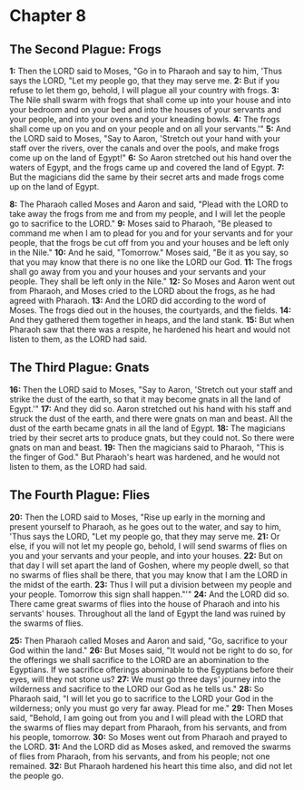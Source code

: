 # Chapter 8

## The Second Plague: Frogs

**1:** Then the LORD said to Moses, "Go in to Pharaoh and say to him, 'Thus says the LORD, "Let my people go, that they may serve me.
**2:** But if you refuse to let them go, behold, I will plague all your country with frogs.
**3:** The Nile shall swarm with frogs that shall come up into your house and into your bedroom and on your bed and into the houses of your servants and your people, and into your ovens and your kneading bowls.
**4:** The frogs shall come up on you and on your people and on all your servants.'"
**5:** And the LORD said to Moses, "Say to Aaron, 'Stretch out your hand with your staff over the rivers, over the canals and over the pools, and make frogs come up on the land of Egypt!"
**6:** So Aaron stretched out his hand over the waters of Egypt, and the frogs came up and covered the land of Egypt.
**7:** But the magicians did the same by their secret arts and made frogs come up on the land of Egypt.

**8:** The Pharaoh called Moses and Aaron and said, "Plead with the LORD to take away the frogs from me and from my people, and I will let the people go to sacrifice to the LORD."
**9:** Moses said to Pharaoh, "Be pleased to command me when I am to plead for you and for your servants and for your people, that the frogs be cut off from you and your houses and be left only in the Nile."
**10:** And he said, "Tomorrow." Moses said, "Be it as you say, so that you may know that there is no one like the LORD our God.
**11:** The frogs shall go away from you and your houses and your servants and your people. They shall be left only in the Nile."
**12:** So Moses and Aaron went out from Pharaoh, and Moses cried to the LORD about the frogs, as he had agreed with Pharaoh.
**13:** And the LORD did according to the word of Moses. The frogs died out in the houses, the courtyards, and the fields.
**14:** And they gathered them together in heaps, and the land stank.
**15:** But when Pharaoh saw that there was a respite, he hardened his heart and would not listen to them, as the LORD had said.

## The Third Plague: Gnats

**16:** Then the LORD said to Moses, "Say to Aaron, 'Stretch out your staff and strike the dust of the earth, so that it may become gnats in all the land of Egypt.'"
**17:** And they did so. Aaron stretched out his hand with his staff and struck the dust of the earth, and there were gnats on man and beast. All the dust of the earth became gnats in all the land of Egypt.
**18:** The magicians tried by their secret arts to produce gnats, but they could not. So there were gnats on man and beast.
**19:** Then the magicians said to Pharaoh, "This is the finger of God." But Pharaoh's heart was hardened, and he would not listen to them, as the LORD had said.

## The Fourth Plague: Flies

**20:** Then the LORD said to Moses, "Rise up early in the morning and present yourself to Pharaoh, as he goes out to the water, and say to him, 'Thus says the LORD, "Let my people go, that they may serve me.
**21:** Or else, if you will not let my people go, behold, I will send swarms of flies on you and your servants and your people, and into your houses.
**22:** But on that day I will set apart the land of Goshen, where my people dwell, so that no swarms of flies shall be there, that you may know that I am the LORD in the midst of the earth.
**23:** Thus I will put a division between my people and your people. Tomorrow this sign shall happen."'"
**24:** And the LORD did so. There came great swarms of flies into the house of Pharaoh and into his servants' houses. Throughout all the land of Egypt the land was ruined by the swarms of flies.

**25:** Then Pharaoh called Moses and Aaron and said, "Go, sacrifice to your God within the land."
**26:** But Moses said, "It would not be right to do so, for the offerings we shall sacrifice to the LORD are an abomination to the Egyptians. If we sacrifice offerings abominable to the Egyptians before their eyes, will they not stone us?
**27:** We must go three days' journey into the wilderness and sacrifice to the LORD our God as he tells us."
**28:** So Pharaoh said, "I will let you go to sacrifice to the LORD your God in the wilderness; only you must go very far away. Plead for me." 
**29:** Then Moses said, "Behold, I am going out from you and I will plead with the LORD that the swarms of flies may depart from Pharaoh, from his servants, and from his people, tomorrow.
**30:** So Moses went out from Pharaoh and prayed to the LORD.
**31:** And the LORD did as Moses asked, and removed the swarms of flies from Pharaoh, from his servants, and from his people; not one remained.
**32:** But Pharaoh hardened his heart this time also, and did not let the people go.
